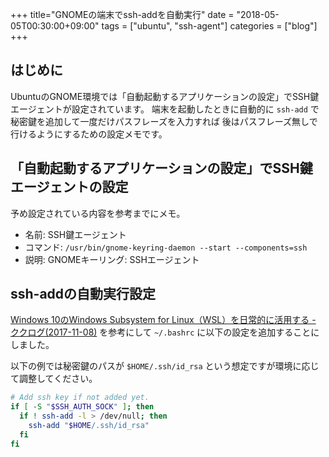 +++
title="GNOMEの端末でssh-addを自動実行"
date = "2018-05-05T00:30:00+09:00"
tags = ["ubuntu", "ssh-agent"]
categories = ["blog"]
+++


## はじめに

UbuntuのGNOME環境では「自動起動するアプリケーションの設定」でSSH鍵エージェントが設定されています。
端末を起動したときに自動的に `ssh-add` で秘密鍵を追加して一度だけパスフレーズを入力すれば
後はパスフレーズ無しで行けるようにするための設定メモです。

## 「自動起動するアプリケーションの設定」でSSH鍵エージェントの設定

予め設定されている内容を参考までにメモ。

* 名前: SSH鍵エージェント
* コマンド: `/usr/bin/gnome-keyring-daemon --start --components=ssh`
* 説明: GNOMEキーリング: SSHエージェント

## ssh-addの自動実行設定

[Windows 10のWindows Subsystem for Linux（WSL）を日常的に活用する - ククログ(2017-11-08)](http://www.clear-code.com/blog/2017/11/8.html) を参考にして `~/.bashrc` に以下の設定を追加することにしました。

以下の例では秘密鍵のパスが `$HOME/.ssh/id_rsa` という想定ですが環境に応じて調整してください。

```bash
# Add ssh key if not added yet.
if [ -S "$SSH_AUTH_SOCK" ]; then
  if ! ssh-add -l > /dev/null; then
    ssh-add "$HOME/.ssh/id_rsa"
  fi
fi
